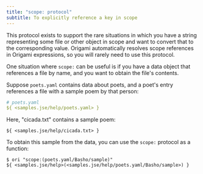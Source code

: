 ```yaml
---
title: "scope: protocol"
subtitle: To explicitly reference a key in scope
---
```


This protocol exists to support the rare situations in which you have a string representing some file or other object in scope and want to convert that to the corresponding value. Origami automatically resolves scope references in Origami expressions, so you will rarely need to use this protocol.

One situation where `scope:` can be useful is if you have a data object that references a file by name, and you want to obtain the file's contents.

Suppose `poets.yaml` contains data about poets, and a poet's entry references a file with a sample poem by that person:

```yaml
# poets.yaml
${ <samples.jse/help/poets.yaml> }
```

Here, "cicada.txt" contains a sample poem:

```
${ <samples.jse/help/cicada.txt> }
```

To obtain this sample from the data, you can use the `scope:` protocol as a function:

```console
$ ori "scope:(poets.yaml/Basho/sample)"
${ <samples.jse/help>(<samples.jse/help/poets.yaml/Basho/sample>) }
```
